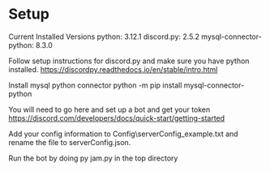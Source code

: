 # Setup

Current Installed Versions 
python: 3.12.1
discord.py: 2.5.2
mysql-connector-python: 8.3.0

Follow setup instructions for discord.py and make sure you have python installed. 
https://discordpy.readthedocs.io/en/stable/intro.html

Install mysql python connector
python -m pip install mysql-connector-python

You will need to go here and set up a bot and get your token https://discord.com/developers/docs/quick-start/getting-started

Add your config information to Config\serverConfig_example.txt and rename the file to serverConfig.json. 

Run the bot by doing py jam.py in the top directory

